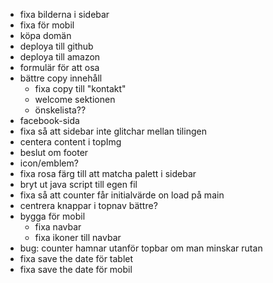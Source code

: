 - fixa bilderna i sidebar
- fixa för mobil
- köpa domän
- deploya till github
- deploya till amazon
- formulär för att osa
- bättre copy innehåll
  - fixa copy till "kontakt"
  - welcome sektionen
  - önskelista??
- facebook-sida
- fixa så att sidebar inte glitchar mellan tilingen
- centera content i topImg
- beslut om footer
- icon/emblem?
- fixa rosa färg till att matcha palett i sidebar
- bryt ut java script till egen fil
- fixa så att counter får initialvärde on load på main
- centrera knappar i topnav bättre?
- bygga för mobil
  - fixa navbar
  - fixa ikoner till navbar
- bug: counter hamnar utanför topbar om man minskar rutan
- fixa save the date för tablet
- fixa save the date för mobil